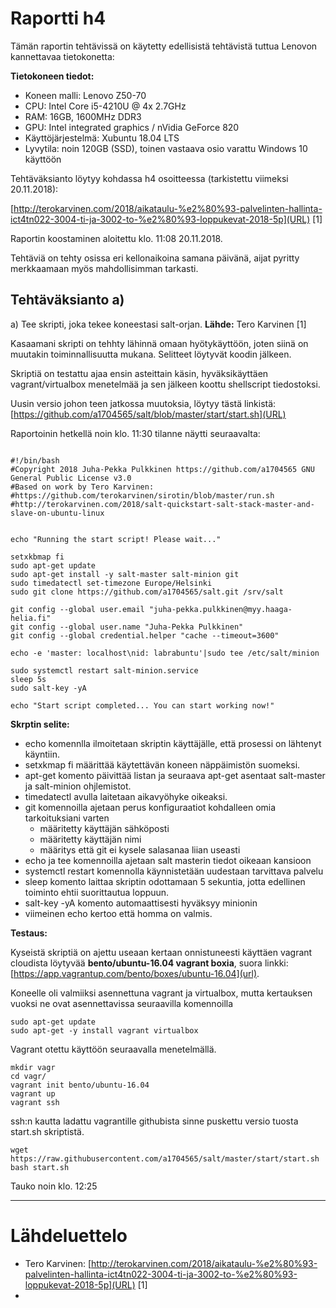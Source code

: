 # Raportti h4

Tämän raportin tehtävissä on käytetty edellisistä tehtävistä tuttua Lenovon kannettavaa tietokonetta:


**Tietokoneen tiedot:**

* Koneen malli: Lenovo Z50-70
* CPU: Intel Core i5-4210U @ 4x 2.7GHz
* RAM: 16GB, 1600MHz DDR3
* GPU: Intel integrated graphics / nVidia GeForce 820
* Käyttöjärjestelmä: Xubuntu 18.04 LTS
* Lyvytila: noin 120GB (SSD), toinen vastaava osio varattu Windows 10 käyttöön

Tehtäväksianto löytyy kohdassa h4 osoitteessa (tarkistettu viimeksi 20.11.2018):

[http://terokarvinen.com/2018/aikataulu-%e2%80%93-palvelinten-hallinta-ict4tn022-3004-ti-ja-3002-to-%e2%80%93-loppukevat-2018-5p](URL) [1]

Raportin koostaminen aloitettu klo. 11:08 20.11.2018.

Tehtäviä on tehty osissa eri kellonaikoina samana päivänä, aijat pyritty merkkaamaan myös mahdollisimman tarkasti.


## Tehtäväksianto a)

a) Tee skripti, joka tekee koneestasi salt-orjan. **Lähde:** Tero Karvinen [1]


Kasaamani skripti on tehhty lähinnä omaan hyötykäyttöön, joten siinä on muutakin toiminnallisuutta mukana. Selitteet löytyvät koodin jälkeen.


Skriptiä on testattu ajaa ensin asteittain käsin, hyväksikäyttäen vagrant/virtualbox menetelmää ja sen jälkeen koottu shellscript tiedostoksi.

Uusin versio johon teen jatkossa muutoksia, löytyy tästä linkistä: [https://github.com/a1704565/salt/blob/master/start/start.sh](URL)



Raportoinin hetkellä noin klo. 11:30 tilanne näytti seuraavalta:

```Shell

#!/bin/bash
#Copyright 2018 Juha-Pekka Pulkkinen https://github.com/a1704565 GNU General Public License v3.0
#Based on work by Tero Karvinen:
#https://github.com/terokarvinen/sirotin/blob/master/run.sh
#http://terokarvinen.com/2018/salt-quickstart-salt-stack-master-and-slave-on-ubuntu-linux


echo "Running the start script! Please wait..."

setxkbmap fi
sudo apt-get update
sudo apt-get install -y salt-master salt-minion git
sudo timedatectl set-timezone Europe/Helsinki
sudo git clone https://github.com/a1704565/salt.git /srv/salt

git config --global user.email "juha-pekka.pulkkinen@myy.haaga-helia.fi"
git config --global user.name "Juha-Pekka Pulkkinen"
git config --global credential.helper "cache --timeout=3600"

echo -e 'master: localhost\nid: labrabuntu'|sudo tee /etc/salt/minion

sudo systemctl restart salt-minion.service
sleep 5s
sudo salt-key -yA

echo "Start script completed... You can start working now!"

```

**Skrptin selite:**

* echo komennlla ilmoitetaan skriptin käyttäjälle, että prosessi on lähtenyt käyntiin.
* setxkmap fi määrittää käytettävän koneen näppäimistön suomeksi.
* apt-get komento päivittää listan ja seuraava apt-get asentaat salt-master ja salt-minion ohjlemistot.
* timedatectl avulla laitetaan aikavyöhyke oikeaksi.
* git komennoilla ajetaan perus konfiguraatiot kohdalleen omia tarkoituksiani varten
	* määritetty käyttäjän sähköposti
	* määritetty käyttäjän nimi
	* määritys että git ei kysele salasanaa liian useasti
* echo ja tee komennoilla ajetaan salt masterin tiedot oikeaan kansioon
* systemctl restart komennolla käynnistetään uudestaan tarvittava palvelu
* sleep komento laittaa skriptin odottamaan 5 sekuntia, jotta edellinen toiminto ehtii suorittautua loppuun.
* salt-key -yA komento automaattisesti hyväksyy minionin
* viimeinen echo kertoo että homma on valmis.


**Testaus:**

Kyseistä skriptiä on ajettu useaan kertaan onnistuneesti käyttäen vagrant cloudista löytyvää **bento/ubuntu-16.04 vagrant boxia**, suora linkki: [https://app.vagrantup.com/bento/boxes/ubuntu-16.04](url).

Koneelle oli valmiiksi asennettuna vagrant ja virtualbox, mutta kertauksen vuoksi ne ovat asennettavissa seuraavilla komennoilla

```Shell
sudo apt-get update
sudo apt-get -y install vagrant virtualbox
```

Vagrant otettu käyttöön seuraavalla menetelmällä.
```
mkdir vagr
cd vagr/
vagrant init bento/ubuntu-16.04
vagrant up
vagrant ssh
```

ssh:n kautta ladattu vagrantille githubista sinne puskettu versio tuosta start.sh skriptistä.

```ssh
wget https://raw.githubusercontent.com/a1704565/salt/master/start/start.sh
bash start.sh
``` 

Tauko noin klo. 12:25



---
# Lähdeluettelo

* Tero Karvinen: [http://terokarvinen.com/2018/aikataulu-%e2%80%93-palvelinten-hallinta-ict4tn022-3004-ti-ja-3002-to-%e2%80%93-loppukevat-2018-5p](URL) [1]
* 
